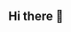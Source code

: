 ## Hi there 👋

<!--
**jvtuard/jvtuard** is a ✨ _special_ ✨ repository because its `README.md` (this file) appears on your GitHub profile.

Here are some ideas to get you started:

- 🔭eu jogo futebol..
- 🌱 estou aprendendo a dirigir ...
- 👯 eu colaboro em casa ...
- 🤔 eu estou procurando ajuda com o que fazer depois de terminar o colégio ...
- 💬 Ask me about ...
- 📫 How to reach me: ...
- 😄 Pronouns: ...
- ⚡ Fun fact: ...
-->
